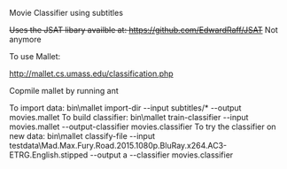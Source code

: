 Movie Classifier using subtitles

~~Uses the JSAT libary availble at: https://github.com/EdwardRaff/JSAT~~ Not anymore

To use Mallet:

http://mallet.cs.umass.edu/classification.php

Copmile mallet by running ant

To import data:
  bin\mallet import-dir --input subtitles/* --output movies.mallet
To build classifier:
  bin\mallet train-classifier --input movies.mallet --output-classifier movies.classifier
To try the classifier on new data: 
  bin\mallet classify-file --input testdata\Mad.Max.Fury.Road.2015.1080p.BluRay.x264.AC3-ETRG.English.stipped --output a --classifier movies.classifier
